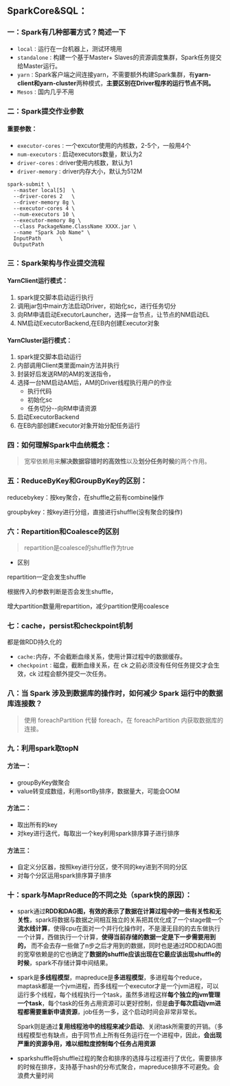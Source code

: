 ## SparkCore&SQL：

### 一：Spark有几种部署方式？简述一下

- `local：`运行在一台机器上，测试环境用
- `standalone：`构建一个基于Master+ Slaves的资源调度集群，Spark任务提交给Master运行。
- `yarn：`Spark客户端之间连接yarn，不需要额外构建Spark集群，有**yarn-client和yarn-cluster**两种模式，**主要区别在Driver程序的运行节点不同。**
- `Mesos：`国内几乎不用



### 二：Spark提交作业参数

#### 重要参数：

- `executor-cores：`一个excutor使用的内核数，2-5个，一般用4个
- `num-executors：`启动executors数量，默认为2
- `driver-cores：`driver使用内核数，默认为1
- `driver-memory：`driver内存大小，默认为512M

```shell
spark-submit \ 
  --master local[5]  \ 
  --driver-cores 2   \ 
  --driver-memory 8g \ 
  --executor-cores 4 \ 
  --num-executors 10 \ 
  --executor-memory 8g \ 
  --class PackageName.ClassName XXXX.jar \ 
  --name "Spark Job Name" \ 
  InputPath      \ 
  OutputPath 
```

### 三：Spark架构与作业提交流程

#### YarnClient运行模式：

1. spark提交脚本启动运行执行
2. 调用jar包中main方法启动Driver，初始化sc，进行任务切分
3. 向RM申请启动ExecutorLauncher，选择一台节点，让节点的NM启动EL
4. NM启动ExecutorBackend,在EB内创建Executor对象

#### YarnCluster运行模式：

1. spark提交脚本启动运行
2. 内部调用Client类里面main方法并执行
3. 封装好后发送RM的AM的发送指令，
4. 选择一台NM启动AM后，AM的Driver线程执行用户的作业
   - 执行代码
   - 初始化sc
   - 任务切分--向RM申请资源
5. 启动ExecutorBackend
6. 在EB内部创建Executor对象开始分配任务运行

### 四：如何理解Spark中血统概念：

>  宽窄依赖用来**解决数据容错时的高效性**以及**划分任务时候**的两个作用。



### 五：ReduceByKey和GroupByKey的区别：

reducebykey：按key聚合，在shuffle之前有combine操作

groupbykey：按key进行分组，直接进行shuffle(没有聚合的操作)

### 六：Repartition和Coalesce的区别

> repartition是coalesce的shuffle作为true

- 区别

repartition一定会发生shuffle

根据传入的参数判断是否会发生shuffle，

增大partition数量用repartition，减少partition使用coalesce

### 七：cache，persist和checkpoint机制

都是做RDD持久化的

- `cache:`内存，不会截断血缘关系，使用计算过程中的数据缓存。
- `checkpoint：`磁盘，截断血缘关系，在 ck 之前必须没有任何任务提交才会生效，ck 过程会额外提交一次任务。 

### 八：当 Spark 涉及到数据库的操作时，如何减少 Spark 运行中的数据库连接数？ 

> 使用 foreachPartition 代替 foreach，在 foreachPartition 内获取数据库的连接。 

### 九：利用spark取topN

#### 方法一：

- groupByKey做聚合
- value转变成数组，利用sortBy排序，数据量大，可能会OOM

#### 方法二：

- 取出所有的key
- 对key进行迭代，每取出一个key利用spark排序算子进行排序

#### 方法三：

- 自定义分区器，按照key进行分区，使不同的key进到不同的分区
- 对每个分区运用spark排序算子排序

### 十：spark与MaprReduce的不同之处（spark快的原因）：

- spark通过**RDD和DAG图，**有效的表示了数据在计算过程中的一些**有关性和无关性**，spark将数据与数据之间相互独立的关系把其优化成了一个stage做一个**流水线计算**，使得cpu在面对一个并行化操作时，不是漫无目的的去东做执行一个计算，西做执行一个计算，**使得当前存储的数据一定是下一步需要用到的，** 而不会去存一些做了n步之后才用到的数据，同时也是通过RDD和DAG图的宽窄依赖是的它也确定了**数据的shuffle应该出现在它最应该出现shuffle的时候**，spark不存储计算中间结果。

- spark是**多线程模型**，mapreduce是**多进程模型**，多进程每个reduce，maptask都是一个jvm进程，而多线程一个executor才是一个jvm进程，可以运行多个线程，每个线程执行一个task，虽然多进程这样**每个独立的jvm管理一个task**，每个task的任务占用资源可以更好控制，但是**由于每次启动jvm进程都需要重新申请资源**，job任务一多，这个启动时间会非常非常长。

  Spark则是通过**复用线程池中的线程来减少启动**、关闭task所需要的开销。（多线程模型也有缺点，由于同节点上所有任务运行在一个进程中，因此，**会出现严重的资源争用，难以细粒度控制每个任务占用资源**

- sparkshuffle将shuffle过程的聚合和排序的选择与过程进行了优化，需要排序的时候在排序，支持基于hash的分布式聚合，mapreduce排序不可避免。会浪费大量时间

